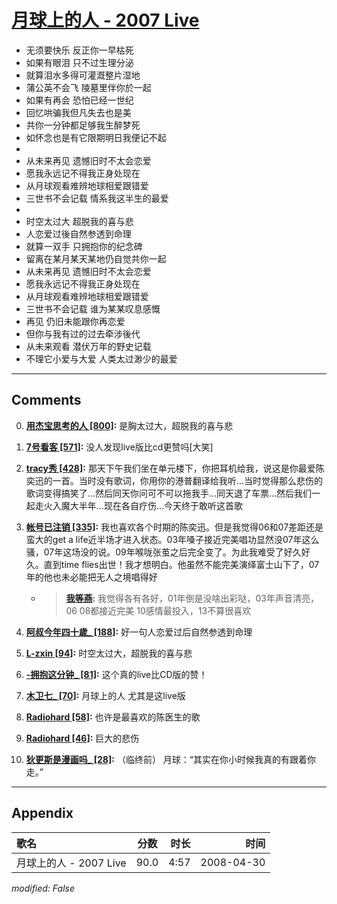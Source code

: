 # [月球上的人 - 2007 Live](https://music.163.com/song?id=65256)

* 无须要快乐 反正你一早枯死
* 如果有眼泪 只不过生理分泌
* 就算泪水多得可灌溉整片湿地
* 蒲公英不会飞 陵墓里伴你於一起
* 如果有再会 恐怕已经一世纪
* 回忆哄骗我但凡失去也是美
* 共你一分钟都足够我生醉梦死
* 如怀念也是有它限期明日我便记不起
* 
* 从未来再见 遗憾旧时不太会恋爱
* 愿我永远记不得我正身处现在
* 从月球观看难辨地球相爱跟错爱
* 三世书不会记载 情系我这半生的最爱
* 
* 时空太过大 超脱我的喜与悲
* 人恋爱过後自然参透到命理
* 就算一双手 只拥抱你的纪念碑
* 留离在某月某天某地仍自觉共你一起
* 从未来再见 遗憾旧时不太会恋爱
* 愿我永远记不得我正身处现在
* 从月球观看难辨地球相爱跟错爱
* 三世书不会记载 谁为某某叹息感慨
* 再见 仍旧未能跟你再恋爱
* 但你与我有过的过去牵涉後代
* 从未来观看 潜伏万年的野史记载
* 不理它小爱与大爱 人类太过渺少的最爱


---

## Comments
0. **[用杰宝思考的人 \[800\]](https://music.163.com/#/user/home?id=55376644):** 是胸太过大，超脱我的喜与悲

1. **[7号看客 \[571\]](https://music.163.com/#/user/home?id=30383391):** 没人发现live版比cd更赞吗[大笑]

2. **[tracy秀 \[428\]](https://music.163.com/#/user/home?id=49475118):** 那天下午我们坐在单元楼下，你把耳机给我，说这是你最爱陈奕迅的一首。当时没有歌词，你用你的港普翻译给我听…当时觉得那么悲伤的歌词变得搞笑了…然后同天你问可不可以拖我手…同天退了车票…然后我们一起走火入魔大半年…现在各自疗伤…今天终于敢听这首歌

3. **[帐号已注销 \[335\]](https://music.163.com/#/user/home?id=90322973):** 我也喜欢各个时期的陈奕迅。但是我觉得06和07差距还是蛮大的get a life近半场才进入状态。03年嗓子接近完美唱功显然没07年这么骚，07年这场没的说。09年喉咙张茧之后完全变了。为此我难受了好久好久。直到time flies出世！我才想明白。他虽然不能完美演绎富士山下了，07年的他也未必能把无人之境唱得好
	* > **[我等燕](https://music.163.com/#/user/home?id=8870999):** 我觉得各有各好，01年倒是没啥出彩哒，03年声音清亮，06 08都接近完美 10感情最投入，13不算很喜欢 

4. **[阿叔今年四十歲_ \[188\]](https://music.163.com/#/user/home?id=16535231):** 好一句人恋爱过后自然参透到命理

5. **[L-zxin \[94\]](https://music.163.com/#/user/home?id=44057536):** 时空太过大，超脱我的喜与悲

6. **[-拥抱这分钟_ \[81\]](https://music.163.com/#/user/home?id=64297834):** 这个真的live比CD版的赞！

7. **[木卫七_ \[70\]](https://music.163.com/#/user/home?id=51335982):** 月球上的人   尤其是这live版

8. **[Radiohard \[58\]](https://music.163.com/#/user/home?id=3052271):** 也许是最喜欢的陈医生的歌

9. **[Radiohard \[46\]](https://music.163.com/#/user/home?id=3052271):** 巨大的悲伤

10. **[狄更斯是漫画吗_ \[28\]](https://music.163.com/#/user/home?id=20077489):** （临终前） 月球：“其实在你小时候我真的有跟着你走。” ​​​



---

## Appendix

|歌名|分数|时长|时间|
|:---|:---:|---:|---:|
|月球上的人 - 2007 Live|90.0|4:57|2008-04-30

*modified: False*